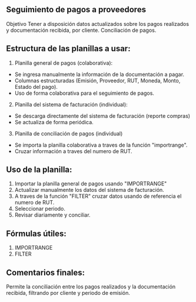 ## <Back Office>

## Seguimiento de pagos a proveedores

Objetivo
Tener a disposición datos actualizados sobre los pagos realizados y documentación recibida, por cliente.
Conciliación de pagos.

## Estructura de las planillas a usar:

1. Planilla general de pagos (colaborativa):
- Se ingresa manualmente la información de la documentación a pagar.
- Columnas estructuradas (Emisión, Proveedor, RUT, Moneda, Monto, Estado del pago).
- Uso de forma colaborativa para el seguimiento de pagos.

2. Planilla del sistema de facturación (individual):
- Se descarga directamente del sistema de facturación (reporte compras) 
- Se actualiza de forma periódica.

3. Planilla de conciliación de pagos (individual)
- Se importa la planilla colaborativa a traves de la función "importrange".
- Cruzar información a traves del numero de RUT.

## Uso de la planilla:
1. Importar la planilla general de pagos usando "IMPORTRANGE"
2. Actualizar manualmente los datos del sistema de facturación.
3. A traves de la función "FILTER" cruzar datos usando de referencia el numero de RUT.
4. Seleccionar periodo.
5. Revisar diariamente y conciliar.

## Fórmulas útiles:
1. IMPORTRANGE
2. FILTER

## Comentarios finales:

Permite la conciliación entre los pagos realizados y la documentación recibida, filtrando por cliente y periodo de emisión.




